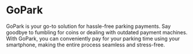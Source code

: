 # GoPark
GoPark is your go-to solution for hassle-free parking payments. Say goodbye to fumbling for coins or dealing with outdated payment machines. With GoPark, you can conveniently pay for your parking time using your smartphone, making the entire process seamless and stress-free.
